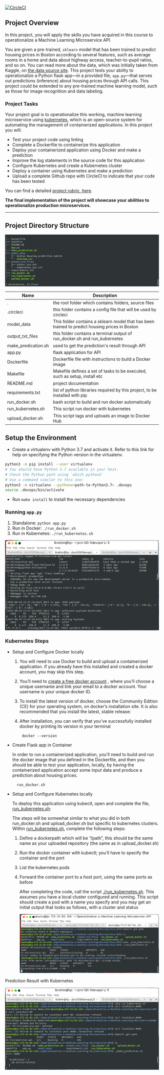 [![CircleCI](https://circleci.com/gh/ibrahimimg/Operationalize-a-Machine-Learning-Microservice-API.svg?style=svg)](https://circleci.com/gh/circleci/circleci-docs)

## Project Overview

In this project, you will apply the skills you have acquired in this course to operationalize a Machine Learning Microservice API. 

You are given a pre-trained, `sklearn` model that has been trained to predict housing prices in Boston according to several features, such as average rooms in a home and data about highway access, teacher-to-pupil ratios, and so on. You can read more about the data, which was initially taken from Kaggle, on [the data source site](https://www.kaggle.com/c/boston-housing). This project tests your ability to operationalize a Python flask app—in a provided file, `app.py`—that serves out predictions (inference) about housing prices through API calls. This project could be extended to any pre-trained machine learning model, such as those for image recognition and data labeling.

### Project Tasks

Your project goal is to operationalize this working, machine learning microservice using [kubernetes](https://kubernetes.io/), which is an open-source system for automating the management of containerized applications. In this project you will:
* Test your project code using linting
* Complete a Dockerfile to containerize this application
* Deploy your containerized application using Docker and make a prediction
* Improve the log statements in the source code for this application
* Configure Kubernetes and create a Kubernetes cluster
* Deploy a container using Kubernetes and make a prediction
* Upload a complete Github repo with CircleCI to indicate that your code has been tested

You can find a detailed [project rubric, here](https://review.udacity.com/#!/rubrics/2576/view).

**The final implementation of the project will showcase your abilities to operationalize production microservices.**

---

## Project Directory Structure

![directory-structure](./screenshots/dir.png)

| Name |  Description    |
|------|-----------------|
|.     | the root folder which contains folders, source files|
|.circleci   | this folder contains a config file that will be used by circleci|
|model_data| This folder contains a sklearn model that has been trained to predict housing prices in Boston |
|output_txt_files | this folder contains a terminal output of run_docker.sh and run_kubernetes|
|make_predication.sh  | used to get the prediction's result through API|
|app.py | flask application for API|
|Dockerfile | Dockerfile file with instructions to build a Docker image |
|Makefile |  Makefile defines a set of tasks to be executed, such as setup, install etc|
|README.md| project documentation
|requirements.txt|list of python libraries required by this project, to be installed with pip|
|run_docker.sh  | bash script to build and run docker automatically|
|run_kubernetes.sh  | This script run docker with kubernetes |
|upload_docker.sh  | This script tags and uploads an image to Docker Hub|

## Setup the Environment

* Create a virtualenv with Python 3.7 and activate it. Refer to this link for help on specifying the Python version in the virtualenv. 
```bash
python3 -m pip install --user virtualenv
# You should have Python 3.7 available in your host. 
# Check the Python path using `which python3`
# Use a command similar to this one:
python3 -m virtualenv --python=<path-to-Python3.7> .devops
source .devops/bin/activate
```
* Run `make install` to install the necessary dependencies

### Running `app.py`

1. Standalone:  `python app.py`
2. Run in Docker:  `./run_docker.sh`
3. Run in Kubernetes:  `./run_kubernetes.sh`

![run-with-docker.sh](./screenshots/task2-run-container.png)

### Kubernetes Steps

* Setup and Configure Docker locally

    1. You will need to use Docker to build and upload a containerized application. If you already have this installed and created a docker account, you may skip this step.


    2. You’ll need to [create a free docker account](https://hub.docker.com/signup) , where you’ll choose a unique username and link your email to a docker account. Your username is your unique docker ID.

    3. To install the latest version of docker, choose the Community Edition (CE) for your operating system, on docker’s installation site. It is also recommended that you install the latest, stable release:

    4. After installation, you can verify that you’ve successfully installed docker by printing its version in your terminal
    
            docker --version

* Create Flask app in Container

    In order to run a containerized application, you’ll need to build and run the docker image that you defined in the Dockerfile, and then you should be able to test your application, locally, by having the containerized application accept some input data and produce a prediction about housing prices. 
    
        run_docker.sh

* Setup and Configure Kubernetes locally

    To deploy this application using kubectl, open and complete the file, [run_kubernetes.sh](run_kubernetes.sh):

    The steps will be somewhat similar to what you did in both run_docker.sh and upload_docker.sh but specific to kubernetes clusters. Within [run_kubernetes.sh](run_kubernetes.sh), complete the following steps:

    1. Define a dockerpath which will be “/path”, this should be the same name as your uploaded repository (the same as in upload_docker.sh)
    2. Run the docker container with kubectl; you’ll have to specify the container and the port
    3. List the kubernetes pods
    4. Forward the container port to a host port, using the same ports as before

        After completing the code, call the script [./run_kubernetes.sh](./run_kubernetes.sh). This assumes you have a local cluster configured and running. This script should create a pod with a name you specify and you may get an initial output that looks as follows, with a cluster and status

        ![run-kubernetes.sh](./screenshots/task6-deploy-with-kubernetes.png)

Prediction Result with Kubernetes

![prediction](./screenshots/prediction-result-with-kub.png)
